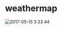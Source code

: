 # weathermap
![2017-05-15 3 23 44](https://cloud.githubusercontent.com/assets/22999436/26046658/8df12d54-3982-11e7-9205-555f496035bc.png)

